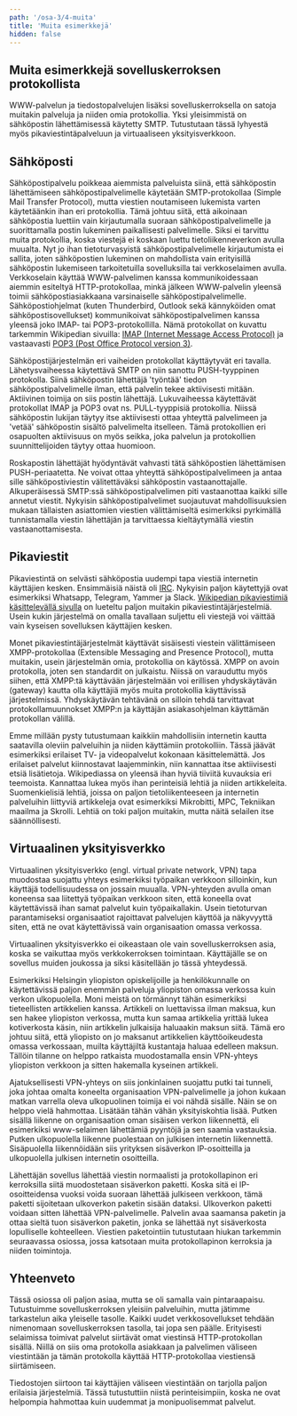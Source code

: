```yaml
---
path: '/osa-3/4-muita'
title: 'Muita esimerkkejä'
hidden: false
---
```


## Muita esimerkkejä sovelluskerroksen protokollista

WWW-palvelun ja tiedostopalvelujen lisäksi sovelluskerroksella on satoja muitakin palveluja ja niiden omia protokollia.  Yksi yleisimmistä on sähköpostin lähettämisessä käytetty SMTP. Tutustutaan tässä lyhyestä myös pikaviestintäpalveluun ja virtuaaliseen yksityisverkkoon.

## Sähköposti

Sähköpostipalvelu poikkeaa aiemmista palveluista siinä, että sähköpostin lähettämiseen sähköpostipalvelimelle käytetään SMTP-protokollaa (Simple Mail Transfer Protocol), mutta viestien noutamiseen lukemista varten käytetäänkin ihan eri protokollia. Tämä johtuu siitä, että aikoinaan sähköpostia luettiin vain kirjautumalla suoraan sähköpostipalvelimelle ja suorittamalla postin lukeminen paikallisesti palvelimelle. Siksi ei tarvittu muita protokollia, koska viestejä ei koskaan luettu tietoliikenneverkon avulla muualta. Nyt jo ihan tietoturvasyistä sähköpostipalvelimelle kirjautumista ei sallita, joten sähköpostien lukeminen on mahdollista vain erityisillä sähköpostin lukemiseen tarkoitetuilla sovelluksilla tai verkkoselaimen avulla. Verkkoselain käyttää WWW-palvelimen kanssa kommunikoidessaan aiemmin esiteltyä HTTP-protokollaa, minkä jälkeen WWW-palvelin yleensä toimii sähköpostiasiakkaana varsinaiselle sähköpostipalvelimelle. Sähköpostiohjelmat (kuten Thunderbird, Outlook sekä kännyköiden omat sähköpostisovellukset) kommunikoivat sähköpostipalvelimen kanssa yleensä joko IMAP- tai POP3-protokollilla. Nämä protokollat on kuvattu tarkemmin Wikipedian sivuilla: [IMAP (Internet Message Access Protocol)](https://fi.wikipedia.org/wiki/IMAP) ja vastaavasti [POP3 (Post Office Protocol version 3)](https://fi.wikipedia.org/wiki/POP3).

Sähköpostijärjestelmän eri vaiheiden protokollat käyttäytyvät eri tavalla. Lähetysvaiheessa käytettävä SMTP on niin sanottu PUSH-tyyppinen protokolla. Siinä sähköpostin lähettäjä 'työntää' tiedon sähköpostipalvelimelle ilman, että palvelin tekee aktiivisesti mitään. Aktiivinen toimija on siis postin lähettäjä. Lukuvaiheessa käytettävät protokollat IMAP ja POP3 ovat ns. PULL-tyyppisiä protokollia. Niissä  sähköpostin lukijan täytyy itse aktiivisesti ottaa yhteyttä palvelimeen ja 'vetää' sähköpostin sisältö palvelimelta itselleen. Tämä protokollien eri osapuolten aktiivisuus on myös seikka, joka palvelun ja protokollien suunnittelijoiden täytyy ottaa huomioon.

Roskapostin lähettäjät hyödyntävät vahvasti tätä sähköpostien lähettämisen PUSH-periaatetta. Ne voivat ottaa yhteyttä sähköpostipalvelimeen ja antaa sille sähköpostiviestin välitettäväksi sähköpostin vastaanottajalle. Alkuperäisessä SMTP:ssä sähköpostipalvelimen piti vastaanottaa kaikki sille annetut viestit. Nykyisin sähköpostipalvelimet suojautuvat mahdollisuuksien mukaan tällaisten asiattomien viestien välittämiseltä esimerkiksi pyrkimällä tunnistamalla viestin lähettäjän ja tarvittaessa kieltäytymällä viestin vastaanottamisesta.

## Pikaviestit

Pikaviestintä on selvästi sähköpostia uudempi tapa viestiä internetin käyttäjien kesken. Ensimmäisiä näistä oli [IRC](https://fi.wikipedia.org/wiki/IRC). Nykyisin paljon käytettyjä ovat esimerkiksi Whatsapp, Telegram, Yammer ja Slack. [Wikipedian pikaviestimiä käsittelevällä sivulla](https://fi.wikipedia.org/wiki/Pikaviestint%C3%A4) on lueteltu paljon muitakin pikaviestintäjärjestelmiä. Usein kukin järjestelmä on omalla tavallaan suljettu eli viestejä voi väittää vain kyseisen sovelluksen käyttäjien kesken.

Monet pikaviestintäjärjestelmät käyttävät sisäisesti viestein välittämiseen XMPP-protokollaa (Extensible Messaging and Presence Protocol), mutta muitakin, usein järjestelmän omia, protokollia on käytössä. XMPP on avoin protokolla, joten sen standardit on julkaistu. Niissä on varauduttu myös siihen, että XMPP:tä käyttävään järjestelmään voi erillisen yhdyskäytävän (gateway) kautta olla käyttäjiä myös muita protokollia käyttävissä järjestelmissä. Yhdyskäytävän tehtävänä on silloin tehdä tarvittavat protokollamuunnokset XMPP:n ja käyttäjän asiakasohjelman käyttämän protokollan välillä.


Emme millään pysty tutustumaan kaikkiin mahdollisiin internetin kautta saatavilla oleviin palveluihin ja niiden käyttämiin protokolliin. Tässä jäävät esimerkiksi erilaiset TV- ja videopalvelut kokonaan käsittelemättä. Jos erilaiset palvelut kiinnostavat laajemminkin, niin kannattaa itse aktiivisesti etsiä lisätietoja. Wikipediassa on yleensä ihan hyviä tiiviitä kuvauksia eri teemoista. Kannattaa lukea myös ihan perinteisiä lehtiä ja niiden artikkeleita. Suomenkielisiä lehtiä, joissa on paljon tietoliikenteeseen ja internetin palveluihin liittyviä artikkeleja ovat esimerkiksi Mikrobitti, MPC, Tekniikan maailma ja Skrolli. Lehtiä on toki paljon muitakin, mutta näitä selailen itse säännöllisesti.


## Virtuaalinen yksityisverkko


Virtuaalinen yksityisverkko (engl. virtual private network, VPN) tapa muodostaa suojattu yhteys esimerkiksi työpaikan verkkoon silloinkin, kun käyttäjä todellisuudessa on jossain muualla. VPN-yhteyden avulla oman koneensa saa liitettyä työpaikan verkkoon siten, että koneella ovat käytettävissä ihan samat palvelut kuin työpaikallakin. Usein tietoturvan parantamiseksi organisaatiot rajoittavat palvelujen käyttöä ja näkyvyyttä siten, että ne ovat käytettävissä vain organisaation omassa verkossa.

Virtuaalinen yksityisverkko ei oikeastaan ole vain sovelluskerroksen asia, koska se vaikuttaa myös verkkokerroksen toimintaan. Käyttäjälle se on sovellus muiden joukossa ja siksi käsitellään jo tässä yhteydessä.

Esimerkiksi Helsingin yliopiston opiskelijoille ja henkilökunnalle on käytettävissä paljon enemmän palveluja yliopiston omassa verkossa kuin verkon ulkopuolella. Moni meistä on törmännyt tähän esimerkiksi tieteellisten artikkelien kanssa. Artikkeli on luettavissa ilman maksua, kun sen hakee yliopiston verkossa, mutta kun samaa artikkelia yrittää lukea kotiverkosta käsin, niin artikkelin julkaisija haluaakin maksun siitä. Tämä ero johtuu siitä, että yliopisto on jo maksanut artikkelien käyttöoikeudesta omassa verkossaan, muilta käyttäjiltä kustantaja haluaa edelleen maksun. Tällöin tilanne on helppo ratkaista muodostamalla ensin VPN-yhteys yliopiston verkkoon ja sitten hakemalla kyseinen artikkeli.

Ajatuksellisesti VPN-yhteys on siis jonkinlainen suojattu putki tai tunneli, joka johtaa omalta koneelta organisaation VPN-palvelimelle ja johon kukaan matkan varrella oleva ulkopuolinen toimija ei voi nähdä sisälle. Näin se on helppo vielä hahmottaa. Lisätään tähän vähän yksityiskohtia lisää. Putken sisällä liikenne on organisaation oman sisäisen verkon liikennettä, eli esimerkiksi www-selaimen lähettämiä pyyntöjä ja sen saamia vastauksia. Putken ulkopuolella liikenne puolestaan on julkisen internetin liikennettä. Sisäpuolella liikennöidään siis yrityksen sisäverkon IP-osoitteilla ja ulkopuolella julkisen internetin osoitteilla.

Lähettäjän sovellus lähettää viestin normaalisti ja protokollapinon eri kerroksilla siitä muodostetaan sisäverkon paketti. Koska sitä ei IP-osoitteidensa vuoksi voida suoraan lähettää julkiseen verkkoon, tämä paketti sijoitetaan ulkoverkon paketin sisään dataksi. Ulkoverkon paketti voidaan sitten lähettää VPN-palvelimelle. Palvelin avaa saamansa paketin ja ottaa sieltä tuon sisäverkon paketin, jonka se lähettää nyt sisäverkosta lopulliselle kohteelleen. Viestien paketointiin tutustutaan hiukan tarkemmin seuraavassa osiossa, jossa katsotaan muita protokollapinon kerroksia ja niiden toimintoja.

<quiz id="5c822c68244fe21455cbd3d8"></quiz>


## Yhteenveto

Tässä osiossa oli paljon asiaa, mutta se oli samalla vain pintaraapaisu.  Tutustuimme sovelluskerroksen yleisiin palveluihin, mutta jätimme tarkastelun aika yleiselle tasolle. Kaikki uudet verkkosovellukset tehdään nimenomaan sovelluskerroksen tasolla, tai jopa sen päälle. Erityisesti selaimissa toimivat palvelut siirtävät omat viestinsä HTTP-protokollan sisällä. Niillä on siis oma protokolla asiakkaan ja palvelimen väliseen viestintään ja tämän protokolla käyttää HTTP-protokollaa viestiensä siirtämiseen.

Tiedostojen siirtoon tai käyttäjien väliseen viestintään on tarjolla paljon erilaisia järjestelmiä. Tässä tutustuttiin niistä perinteisimpiin, koska ne ovat helpompia hahmottaa kuin uudemmat ja monipuolisemmat palvelut.

<quiz id="5c82321efd9fd71425c68e68"></quiz>
